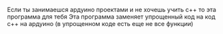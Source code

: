 Если ты занимаешся ардуино проектами и не хочешь учить с++ то эта программа для тебя
Эта программа заменяет упрощенный код на код с++ на ардуино
(в упрощенном коде есть еще не все функции)
